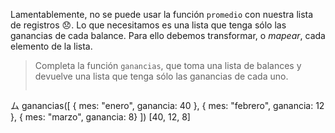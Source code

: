 Lamentablemente, no se puede usar la función `promedio` con nuestra lista de registros :disappointed:. Lo que necesitamos es una lista que tenga sólo las ganancias de cada balance. Para ello debemos transformar, o _mapear_, cada elemento de la lista.
> Completa la función `ganancias`, que toma una lista de balances y devuelve una lista que tenga sólo las ganancias de cada uno. 
> 
> ```javascript
ム ganancias([
      { mes: "enero", ganancia: 40 }, 
      { mes: "febrero", ganancia: 12 }, 
      { mes: "marzo", ganancia: 8}
  ])
[40, 12, 8]
```
